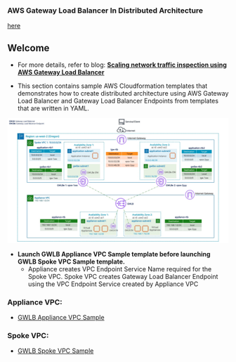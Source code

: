 ### AWS Gateway Load Balancer In Distributed Architecture

[here](https://github.com/aws-samples/aws-gateway-load-balancer-code-samples/tree/main/aws-cloudformation/distributed_architecture)

## Welcome

* For more details, refer to blog: **[Scaling network traffic inspection using AWS Gateway Load Balancer](https://aws.amazon.com/blogs/networking-and-content-delivery/scaling-network-traffic-inspection-using-aws-gateway-load-balancer/)**

* This section contains sample AWS Cloudformation templates that demonstrates how to create distributed architecture using AWS Gateway Load Balancer and Gateway Load Balancer Endpoints from templates that are written in YAML.

![](images/gwlb_distributed_architecture.jpg)

 * **Launch GWLB Appliance VPC Sample template before launching GWLB Spoke VPC Sample template.**
   * Appliance creates VPC Endpoint Service Name required for the Spoke VPC. Spoke VPC creates Gateway Load Balancer Endpoint using the VPC Endpoint Service created by Appliance VPC 

### **Appliance VPC:**
* [GWLB Appliance VPC Sample](DistributedArchitectureApplianceVpc2Az.yaml)

### **Spoke VPC:**
* [GWLB Spoke VPC Sample](DistributedArchitectureSpokeVpc2Az.yaml)
